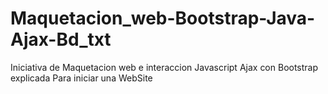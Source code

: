 # Maquetacion_web-Bootstrap-Java-Ajax-Bd_txt
Iniciativa de Maquetacion web e interaccion Javascript Ajax con Bootstrap explicada Para iniciar una WebSite
